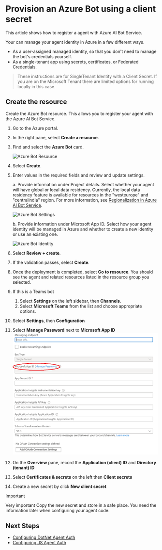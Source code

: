 # Provision an Azure Bot using a client secret

This article shows how to register a agent with Azure AI Bot Service.

Your can manage your agent identity in Azure in a few different ways.

- As a user-assigned managed identity, so that you don't need to manage the bot's credentials yourself.
- As a single-tenant app using secrets, certificates, or Federated Credentials.

> These instructions are for SingleTenant Identity with a Client Secret.
> If you are on the Microsoft Tenant there are limited options for running locally in this case. 

## Create the resource

Create the Azure Bot resource. This allows you to register your agent with the Azure AI Bot Service.

1. Go to the Azure portal.

1. In the right pane, select **Create a resource**.

1. Find and select the **Azure Bot** card.

   ![Azure Bot Resource](media/azure-bot-resource.png)

1. Select **Create**.

1. Enter values in the required fields and review and update settings.

   a. Provide information under Project details. Select whether your agent will have global or local data residency. Currently, the local data residency feature is available for resources in the "westeurope" and "centralindia" region. For more information, see [Regionalization in Azure AI Bot Service](https://learn.microsoft.com/en-us/azure/bot-service/bot-builder-concept-regionalization?view=azure-bot-service-4.0).

   ![Azure Bot Settings](media/azure-bot-project-details.png)

   b. Provide information under Microsoft App ID. Select how your agent identity will be managed in Azure and whether to create a new identity or use an existing one.

   ![Azure Bot Identity](media/azure-bot-ms-app-id-single.png)

1. Select **Review + create**.

1. If the validation passes, select **Create**.

1. Once the deployment is completed, select **Go to resource**. You should see the agent and related resources listed in the resource group you selected.

1. If this is a Teams bot
   1. Select **Settings** on the left sidebar, then **Channels**.
   1. Select **Microsoft Teams** from the list and choose appropriate options.

1. Select **Settings**, then **Configuration**

1. Select **Manage Password** next to **Microsoft App ID**
   ![Azure Bot Configuration](media/azure-bot-configuration-single.png)

1. On the **Overview** pane, record the **Application (client) ID** and **Directory (tenant) ID**

1. Select **Certificates & secrets** on the left then **Client secrets**

1. Create a new secret by click **New client secret**

> [!IMPORTANT]
> Very important Copy the new secret and store in a safe place.  You need the information later when configuring your agent code.

## Next Steps
- [Configuring DotNet Agent Auth](./MSALAuthConfigurationOptions.md#singletenant-with-clientsecret)
- [Configuring JS Agent Auth](./azurebot-auth-for-js.md#single-tenant---client-secret)